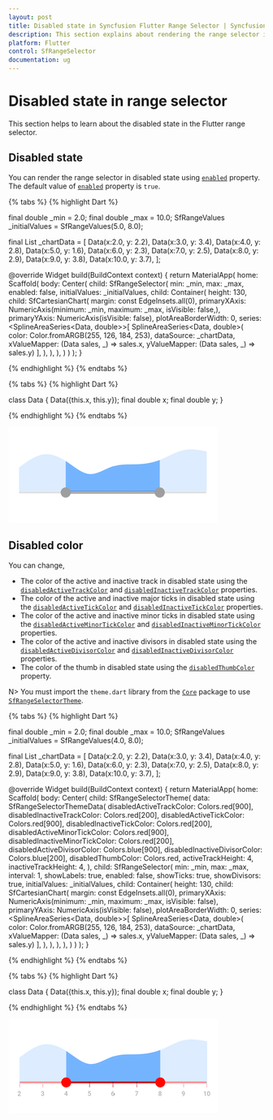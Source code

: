 ```yaml
---
layout: post
title: Disabled state in Syncfusion Flutter Range Selector | Syncfusion
description: This section explains about rendering the range selector in disabled state and customize its appearance.
platform: Flutter
control: SfRangeSelector
documentation: ug
---
```


# Disabled state in range selector

This section helps to learn about the disabled state in the Flutter range selector.

## Disabled state

You can render the range selector in disabled state using [`enabled`](https://pub.dev/documentation/syncfusion_flutter_sliders/latest/sliders/SfRangeSelector/enabled.html) property. The default value of [`enabled`](https://pub.dev/documentation/syncfusion_flutter_sliders/latest/sliders/SfRangeSelector/enabled.html) property is `true`.

{% tabs %}
{% highlight Dart %}

final double _min = 2.0;
final double _max = 10.0;
SfRangeValues _initialValues = SfRangeValues(5.0, 8.0);

final List<Data> _chartData = <Data>[
    Data(x:2.0, y: 2.2),
    Data(x:3.0, y: 3.4),
    Data(x:4.0, y: 2.8),
    Data(x:5.0, y: 1.6),
    Data(x:6.0, y: 2.3),
    Data(x:7.0, y: 2.5),
    Data(x:8.0, y: 2.9),
    Data(x:9.0, y: 3.8),
    Data(x:10.0, y: 3.7),
];

@override
Widget build(BuildContext context) {
  return MaterialApp(
      home: Scaffold(
          body: Center(
              child: SfRangeSelector(
                    min: _min,
                    max: _max,
                    enabled: false,
                    initialValues: _initialValues,
                    child: Container(
                    height: 130,
                    child: SfCartesianChart(
                        margin: const EdgeInsets.all(0),
                        primaryXAxis: NumericAxis(minimum: _min,
                            maximum: _max,
                            isVisible: false,),
                        primaryYAxis: NumericAxis(isVisible: false),
                        plotAreaBorderWidth: 0,
                        series: <SplineAreaSeries<Data, double>>[
                            SplineAreaSeries<Data, double>(
                                color: Color.fromARGB(255, 126, 184, 253),
                                dataSource: _chartData,
                                    xValueMapper: (Data sales, _) => sales.x,
                                    yValueMapper: (Data sales, _) => sales.y)
                            ],
                        ),
                   ),
              ),
          )
      )
  );
}

{% endhighlight %}
{% endtabs %}

{% tabs %}
{% highlight Dart %}

class Data {
  Data({this.x, this.y});
  final double x;
  final double y;
}

{% endhighlight %}
{% endtabs %}

![Range selector disabled state](images/disabled-state/selector_disabled_state.png)

## Disabled color

You can change,

* The color of the active and inactive track in disabled state using the [`disabledActiveTrackColor`](https://pub.dev/documentation/syncfusion_flutter_core/latest/theme/SfRangeSelectorThemeData/disabledActiveTrackColor.html) and [`disabledInactiveTrackColor`](https://pub.dev/documentation/syncfusion_flutter_core/latest/theme/SfRangeSelectorThemeData/disabledInactiveTrackColor.html) properties.
* The color of the active and inactive major ticks in disabled state using the [`disabledActiveTickColor`](https://pub.dev/documentation/syncfusion_flutter_core/latest/theme/SfRangeSelectorThemeData/disabledActiveTickColor.html) and [`disabledInactiveTickColor`](https://pub.dev/documentation/syncfusion_flutter_core/latest/theme/SfRangeSelectorThemeData/disabledInactiveTickColor.html) properties.
* The color of the active and inactive minor ticks in disabled state using the [`disabledActiveMinorTickColor`](https://pub.dev/documentation/syncfusion_flutter_core/latest/theme/SfRangeSelectorThemeData/disabledActiveMinorTickColor.html) and [`disabledInactiveMinorTickColor`](https://pub.dev/documentation/syncfusion_flutter_core/latest/theme/SfRangeSelectorThemeData/disabledInactiveMinorTickColor.html) properties.
* The color of the active and inactive divisors in disabled state using the [`disabledActiveDivisorColor`](https://pub.dev/documentation/syncfusion_flutter_core/latest/theme/SfRangeSelectorThemeData/disabledActiveDivisorColor.html) and [`disabledInactiveDivisorColor`](https://pub.dev/documentation/syncfusion_flutter_core/latest/theme/SfRangeSelectorThemeData/disabledInactiveDivisorColor.html) properties.
* The color of the thumb in disabled state using the [`disabledThumbColor`](https://pub.dev/documentation/syncfusion_flutter_core/latest/theme/SfRangeSelectorThemeData/disabledThumbColor.html) property.

N> You must import the `theme.dart` library from the [`Core`](https://pub.dev/packages/syncfusion_flutter_core) package to use [`SfRangeSelectorTheme`](https://pub.dev/documentation/syncfusion_flutter_core/latest/theme/SfRangeSelectorTheme-class.html).

{% tabs %}
{% highlight Dart %}

final double _min = 2.0;
final double _max = 10.0;
SfRangeValues _initialValues = SfRangeValues(4.0, 8.0);

final List<Data> _chartData = <Data>[
    Data(x:2.0, y: 2.2),
    Data(x:3.0, y: 3.4),
    Data(x:4.0, y: 2.8),
    Data(x:5.0, y: 1.6),
    Data(x:6.0, y: 2.3),
    Data(x:7.0, y: 2.5),
    Data(x:8.0, y: 2.9),
    Data(x:9.0, y: 3.8),
    Data(x:10.0, y: 3.7),
];

@override
  Widget build(BuildContext context) {
    return MaterialApp(
        home: Scaffold(
            body: Center(
              child: SfRangeSelectorTheme(
                data: SfRangeSelectorThemeData(
                     disabledActiveTrackColor: Colors.red[900],
                     disabledInactiveTrackColor: Colors.red[200],
                     disabledActiveTickColor: Colors.red[900],
                     disabledInactiveTickColor: Colors.red[200],
                     disabledActiveMinorTickColor: Colors.red[900],
                     disabledInactiveMinorTickColor: Colors.red[200],
                     disabledActiveDivisorColor: Colors.blue[900],
                     disabledInactiveDivisorColor: Colors.blue[200],
                     disabledThumbColor: Colors.red,
                     activeTrackHeight: 4,
                     inactiveTrackHeight: 4,
                ),
                child:  SfRangeSelector(
                  min: _min,
                  max: _max,
                  interval: 1,
                  showLabels: true,
                  enabled: false,
                  showTicks: true,
                  showDivisors: true,
                  initialValues: _initialValues,
                  child: Container(
                    height: 130,
                    child: SfCartesianChart(
                      margin: const EdgeInsets.all(0),
                      primaryXAxis: NumericAxis(minimum: _min,
                          maximum: _max,
                          isVisible: false),
                      primaryYAxis: NumericAxis(isVisible: false),
                      plotAreaBorderWidth: 0,
                      series: <SplineAreaSeries<Data, double>>[
                          SplineAreaSeries<Data, double>(
                            color: Color.fromARGB(255, 126, 184, 253),
                            dataSource: _chartData,
                            xValueMapper: (Data sales, _) => sales.x,
                            yValueMapper: (Data sales, _) => sales.y)
                      ],
                    ),
                  ),
                ),
              ),
            )
        )
    );
}

{% endhighlight %}
{% endtabs %}

{% tabs %}
{% highlight Dart %}

class Data {
  Data({this.x, this.y});
  final double x;
  final double y;
}

{% endhighlight %}
{% endtabs %}

![Disabled color support](images/disabled-state/selector-disabled-color.png)
